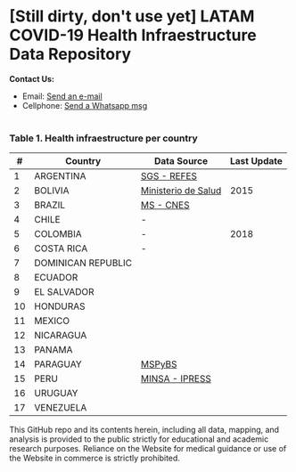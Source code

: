 # [Still dirty, don't use yet] LATAM COVID-19 Health Infraestructure Data Repository

<b>Contact Us: </b><br>

- Email: [Send an e-mail](pablo.diazv@pucp.edu.pe)
- Cellphone: [Send a Whatsapp msg](https://api.whatsapp.com/send?phone=51938438089&text=Hi,%20I%27m%20comming%20from%20Github)
  <br><br>

### Table 1. Health infraestructure per country

| #   | Country            | Data Source                                                                                                                | Last Update |
| --- | ------------------ | -------------------------------------------------------------------------------------------------------------------------- | ----------- |
| 1   | ARGENTINA          | [SGS - REFES](https://datos.gob.ar/dataset/salud-listado-establecimientos-salud-asentados-registro-federal-refes)          |             |
| 2   | BOLIVIA            | [Ministerio de Salud](https://datos.gob.bo/dataset/cantidad-de-establecimientos-de-salud-por-nivel-de-atencion-2006-20151) | 2015        |
| 3   | BRAZIL             | [MS - CNES](http://www.dados.gov.br/dataset/cnes_ativo)                                                                    |             |
| 4   | CHILE              | -                                                                                                                          |             |
| 5   | COLOMBIA           | -                                                                                                                          | 2018        |
| 6   | COSTA RICA         | -                                                                                                                          |             |
| 7   | DOMINICAN REPUBLIC |                                                                                                                            |             |
| 8   | ECUADOR            |                                                                                                                            |             |
| 9   | EL SALVADOR        |                                                                                                                            |             |
| 10  | HONDURAS           |                                                                                                                            |             |
| 11  | MEXICO             |                                                                                                                            |             |
| 12  | NICARAGUA          |                                                                                                                            |             |
| 13  | PANAMA             |                                                                                                                            |             |
| 14  | PARAGUAY           | [MSPyBS](https://www.datos.gov.py/dataset/establecimientos-de-salud)                                                       |             |
| 15  | PERU               | [MINSA - IPRESS](https://www.datosabiertos.gob.pe/dataset/minsa-ipress)                                                    |             |
| 16  | URUGUAY            |                                                                                                                            |             |
| 17  | VENEZUELA          |                                                                                                                            |             |

This GitHub repo and its contents herein, including all data, mapping, and analysis is provided to the public strictly for educational and academic research purposes. Reliance on the Website for medical guidance or use of the Website in commerce is strictly prohibited.
